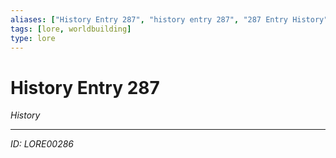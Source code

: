 ```yaml
---
aliases: ["History Entry 287", "history entry 287", "287 Entry History"]
tags: [lore, worldbuilding]
type: lore
---
```


# History Entry 287

*History*

---
*ID: LORE00286*